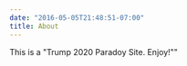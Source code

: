 ```yaml
---
date: "2016-05-05T21:48:51-07:00"
title: About
---
```


This is a "Trump 2020 Paradoy Site. Enjoy!""